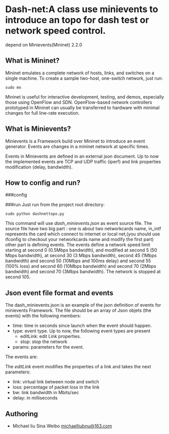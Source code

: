 Dash-net:A class use minievents to introduce an topo for dash test or network speed control.
========================================================

depend on Minievents(Mininet) 2.2.0

## What is Mininet?

Mininet emulates a complete network of hosts, links, and switches
on a single machine.  To create a sample two-host, one-switch network,
just run:

  `sudo mn`

Mininet is useful for interactive development, testing, and demos,
especially those using OpenFlow and SDN.  OpenFlow-based network
controllers prototyped in Mininet can usually be transferred to
hardware with minimal changes for full line-rate execution.

## What is Minievents?

Minievents is a Framework build over Mininet to introduce an event generator.
Events are changes in a mininet network at specific times. 

Events in Minievents are defined in an external json document.
Up to now the implemented events are TCP and UDP traffic (iperf) and link 
properties modification (delay, bandwidth).

## How to config and run?
###config



###run
Just run from the project root directory:

  `sudo python dashnettopo.py`

This command will use *dash_minievents.json* as event source file.
The source file have two big part :
one is about two networkcards name, in_intf represents the card which connect to internet
or local net,(you should use ifconfig to checkout your networkcards name and modify the first part)
other part is defining events. 
The events define a network speed limit starting at second 0 (0.5Mbps bandwidth), and  modified at second 5 (50 Mbps bandwidth), at second 30 (3 Mbps bandwidth), second 45 (1Mbps bandwidth) and second 50 (10Mbps and 100ms delay) and second 55 (100% loss) and second 60 (10Mbps bandwidth) and second 70 (2Mbps bandwidth) and second 70 (3Mbps bandwidth). The network is stopped at second 105.

## Json event file format and events
The dash_minievents.json is an example of the json definition of events for minievents 
Framework. The file should be an array of Json objets (the events) with the following members:

* time: time in seconds since launch when the event should happen.
* type: event type. Up to now, the following event types are present
  * editLink: edit Link properties.
  * stop: stop the network
* params: parameters for the event.

The events are:

The *editLink* event modifies the properties of a link and takes the next parameters:
* link: virtual link between node and switch
* loss: percentage of packet loss in the link
* bw: link bandwidth in Mbits/sec
* delay: in milliseconds

## Authoring

* Michael liu
Sina Weibo
michaelliubnu@163.com

